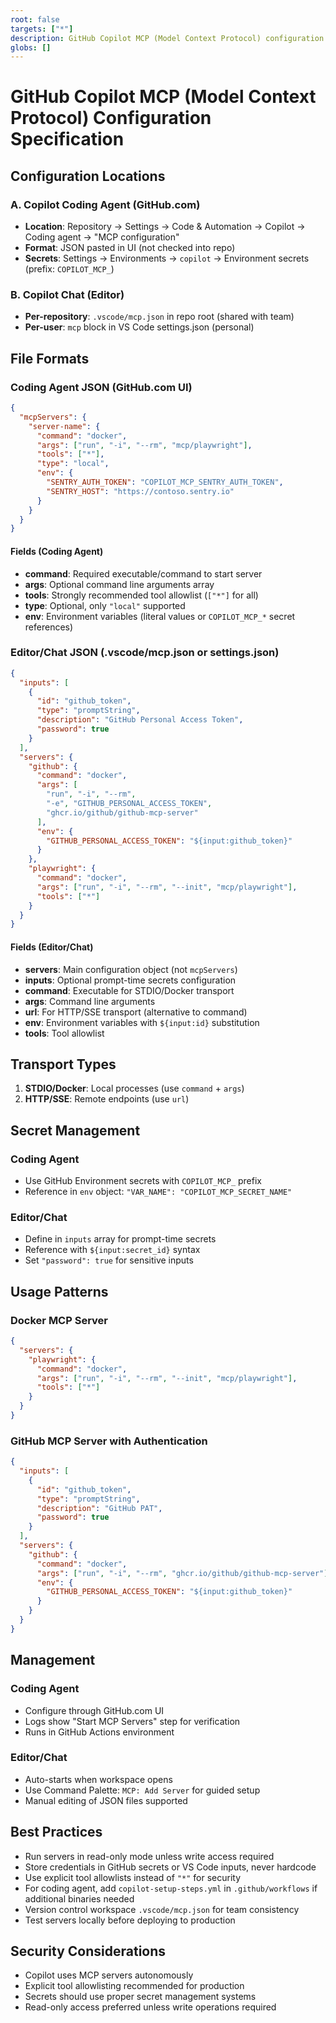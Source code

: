```yaml
---
root: false
targets: ["*"]
description: GitHub Copilot MCP (Model Context Protocol) configuration specification
globs: []
---
```


# GitHub Copilot MCP (Model Context Protocol) Configuration Specification

## Configuration Locations

### A. Copilot Coding Agent (GitHub.com)
- **Location**: Repository → Settings → Code & Automation → Copilot → Coding agent → "MCP configuration"
- **Format**: JSON pasted in UI (not checked into repo)
- **Secrets**: Settings → Environments → `copilot` → Environment secrets (prefix: `COPILOT_MCP_`)

### B. Copilot Chat (Editor)
- **Per-repository**: `.vscode/mcp.json` in repo root (shared with team)
- **Per-user**: `mcp` block in VS Code settings.json (personal)

## File Formats

### Coding Agent JSON (GitHub.com UI)
```json
{
  "mcpServers": {
    "server-name": {
      "command": "docker",
      "args": ["run", "-i", "--rm", "mcp/playwright"],
      "tools": ["*"],
      "type": "local",
      "env": {
        "SENTRY_AUTH_TOKEN": "COPILOT_MCP_SENTRY_AUTH_TOKEN",
        "SENTRY_HOST": "https://contoso.sentry.io"
      }
    }
  }
}
```

#### Fields (Coding Agent)
- **command**: Required executable/command to start server
- **args**: Optional command line arguments array
- **tools**: Strongly recommended tool allowlist (`["*"]` for all)
- **type**: Optional, only `"local"` supported
- **env**: Environment variables (literal values or `COPILOT_MCP_*` secret references)

### Editor/Chat JSON (.vscode/mcp.json or settings.json)
```json
{
  "inputs": [
    {
      "id": "github_token",
      "type": "promptString", 
      "description": "GitHub Personal Access Token",
      "password": true
    }
  ],
  "servers": {
    "github": {
      "command": "docker",
      "args": [
        "run", "-i", "--rm",
        "-e", "GITHUB_PERSONAL_ACCESS_TOKEN",
        "ghcr.io/github/github-mcp-server"
      ],
      "env": {
        "GITHUB_PERSONAL_ACCESS_TOKEN": "${input:github_token}"
      }
    },
    "playwright": {
      "command": "docker",
      "args": ["run", "-i", "--rm", "--init", "mcp/playwright"],
      "tools": ["*"]
    }
  }
}
```

#### Fields (Editor/Chat)
- **servers**: Main configuration object (not `mcpServers`)
- **inputs**: Optional prompt-time secrets configuration
- **command**: Executable for STDIO/Docker transport
- **args**: Command line arguments
- **url**: For HTTP/SSE transport (alternative to command)
- **env**: Environment variables with `${input:id}` substitution
- **tools**: Tool allowlist

## Transport Types
1. **STDIO/Docker**: Local processes (use `command` + `args`)
2. **HTTP/SSE**: Remote endpoints (use `url`)

## Secret Management

### Coding Agent
- Use GitHub Environment secrets with `COPILOT_MCP_` prefix
- Reference in `env` object: `"VAR_NAME": "COPILOT_MCP_SECRET_NAME"`

### Editor/Chat
- Define in `inputs` array for prompt-time secrets
- Reference with `${input:secret_id}` syntax
- Set `"password": true` for sensitive inputs

## Usage Patterns

### Docker MCP Server
```json
{
  "servers": {
    "playwright": {
      "command": "docker",
      "args": ["run", "-i", "--rm", "--init", "mcp/playwright"],
      "tools": ["*"]
    }
  }
}
```

### GitHub MCP Server with Authentication
```json
{
  "inputs": [
    {
      "id": "github_token",
      "type": "promptString",
      "description": "GitHub PAT",
      "password": true
    }
  ],
  "servers": {
    "github": {
      "command": "docker",
      "args": ["run", "-i", "--rm", "ghcr.io/github/github-mcp-server"],
      "env": {
        "GITHUB_PERSONAL_ACCESS_TOKEN": "${input:github_token}"
      }
    }
  }
}
```

## Management

### Coding Agent
- Configure through GitHub.com UI
- Logs show "Start MCP Servers" step for verification
- Runs in GitHub Actions environment

### Editor/Chat
- Auto-starts when workspace opens
- Use Command Palette: `MCP: Add Server` for guided setup
- Manual editing of JSON files supported

## Best Practices
- Run servers in read-only mode unless write access required
- Store credentials in GitHub secrets or VS Code inputs, never hardcode
- Use explicit tool allowlists instead of `"*"` for security
- For coding agent, add `copilot-setup-steps.yml` in `.github/workflows` if additional binaries needed
- Version control workspace `.vscode/mcp.json` for team consistency
- Test servers locally before deploying to production

## Security Considerations
- Copilot uses MCP servers autonomously
- Explicit tool allowlisting recommended for production
- Secrets should use proper secret management systems
- Read-only access preferred unless write operations required
